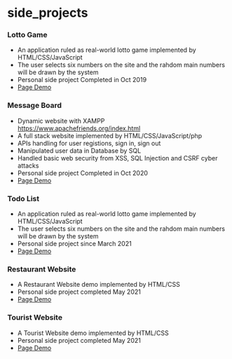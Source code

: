 side_projects
=============

### Lotto Game
- An application ruled as real-world lotto game implemented by HTML/CSS/JavaScript
- The user selects six numbers on the site and the rahdom main numbers will be drawn by the system 
- Personal side project Completed in Oct 2019
- [Page Demo](https://tingkao.github.io/side_projects/Lotto_Game/lotto_selector.html)

### Message Board
- Dynamic website with XAMPP https://www.apachefriends.org/index.html
- A full stack website implemented by HTML/CSS/JavaScript/php
- APIs handling for user registions, sign in, sign out
- Manipulated user data in Database by SQL
- Handled basic web security from XSS, SQL Injection and CSRF cyber attacks
- Personal side project Completed in Oct 2020
- [Page Demo](http://mentor-program.co/mtr04group3/tingkao/messageboard/home.php)

### Todo List
- An application ruled as real-world lotto game implemented by HTML/CSS/JavaScript
- The user selects six numbers on the site and the rahdom main numbers will be drawn by the system 
- Personal side project since March 2021
- [Page Demo](https://tingkao.github.io/side_projects/TodoList/todo_list.html)

### Restaurant Website
- A Restaurant Website demo implemented by HTML/CSS
- Personal side project completed May 2021
- [Page Demo](https://tingkao.github.io/side_projects/Restaurant_Web/restaurant.html)

### Tourist Website
- A Tourist Website demo implemented by HTML/CSS
- Personal side project completed May 2021
- [Page Demo](https://tingkao.github.io/side_projects/Tourist_Web/tourist_web_demo.html)
